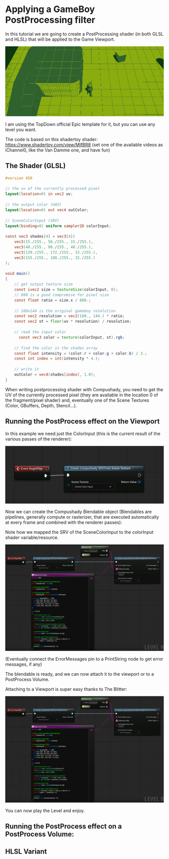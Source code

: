 # Applying a GameBoy PostProcessing filter

In this tutorial we are going to create a PostProcessing shader (in both GLSL and HLSL) that will be applied to the Game Viewport.

![image](..//Screenshots/GAMEBOY_000.png)

I am using the TopDown official Epic template for it, but you can use any level you want.

The code is based on this shadertoy shader: https://www.shadertoy.com/view/MlfBR8 (set one of the available videos as iChannel0, like the Van Damme one, and have fun)

## The Shader (GLSL)

```glsl
#version 450

// the uv of the currently processed pixel
layout(location=0) in vec2 uv;

// the output color (UAV)
layout(location=0) out vec4 outColor;

// SceneColorInput (SRV)
layout(binding=0) uniform sampler2D colorInput;

const vec3 shades[4] = vec3[4](
	vec3(15./255., 56./255., 15./255.),
    vec3(48./255., 98./255., 48./255.),
    vec3(139./255., 172./255., 15./255.),
    vec3(155./255., 188./255., 15./255.)
);

void main()
{
    // get output texture size
    const ivec2 size = textureSize(colorInput, 0);
    // 800 is a good compromise for pixel size
    const float ratio = size.x / 800.; 

    // 160x144 is the original gameboy resolution
    const vec2 resolution = vec2(160., 144.) * ratio;
    const vec2 st = floor(uv * resolution) / resolution;
    
    // read the input color
	  const vec3 color = texture(colorInput, st).rgb;
    
    // find the color in the shades array
    const float intensity = (color.r + color.g + color.b) / 3.;
    const int index = int(intensity * 4.);
    
    // write it
    outColor = vec4(shades[index], 1.0);
}
```

When writing postprocessing shader with Compushady, you need to get the UV of the currently processed pixel (they are available in the location 0 of the fragment/pixel shader) and, eventually one of the Scene Textures (Color, GBuffers, Depth, Stencil...).

## Running the PostProcess effect on the Viewport

In this example we need just the ColorInput (this is the current result of the various passes of the renderer):

![image](Docs/Screenshots/GAMEBOY_001.png)

Now we can create the Compushady Blendable object (Blendables are pipelines, generally compute or rasterizer, that are executed automatically at every frame and combined with the renderer passes):

Note how we mapped the SRV of the SceneColorInput to the colorInput shader variable/resource. 

![image](Docs/Screenshots/GAMEBOY_002.png)

(Eventually connect the ErrorMessages pin to a PrintString node to get error messages, if any)

The blendable is ready, and we can now attach it to the viewport or to a PostProcess Volume.

Attaching to a Viewport is super easy thanks to The Blitter:

![image](Docs/Screenshots/GAMEBOY_002.png)

You can now play the Level and enjoy.

## Running the PostProcess effect on a PostProcess Volume:



## HLSL Variant
